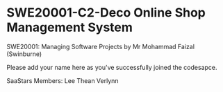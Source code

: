 
# SWE20001-C2-Deco Online Shop Management System
SWE20001: Managing Software Projects by Mr Mohammad Faizal (Swinburne)

Please add your name here as you've successfully joined the codesapce.

SaaStars Members:
Lee Thean Verlynn 